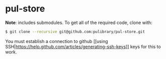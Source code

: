 pul-store
=========

**Note**: includes submodules. To get all of the required code, clone with:

```bash
$ git clone --recursive git@github.com:pulibrary/pul-store.git
```

You must establish a connection to github [[using SSH|https://help.github.com/articles/generating-ssh-keys]] keys for this to work.
